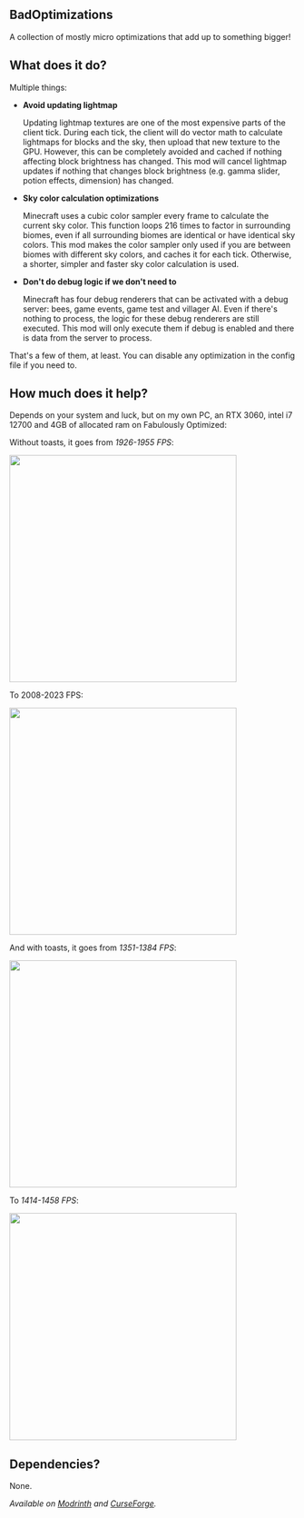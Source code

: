 ## BadOptimizations
A collection of mostly micro optimizations that add up to something bigger!

## What does it do?
Multiple things:<p>

- **Avoid updating lightmap**<p>
  Updating lightmap textures are one of the most expensive parts of the client tick. During each tick, the client will do vector math to calculate lightmaps for blocks and the sky, then upload that new texture to the GPU. However, this can be completely avoided and cached if nothing affecting block brightness has changed. This mod will cancel lightmap updates if nothing that changes block brightness (e.g. gamma slider, potion effects, dimension) has changed. 
- **Sky color calculation optimizations**<p>
  Minecraft uses a cubic color sampler every frame to calculate the current sky color. This function loops 216 times to factor in surrounding biomes, even if all surrounding biomes are identical or have identical sky colors. This mod makes the color sampler only used if you are between biomes with different sky colors, and caches it for each tick. Otherwise, a shorter, simpler and faster sky color calculation is used.
- **Don't do debug logic if we don't need to**<p>
  Minecraft has four debug renderers that can be activated with a debug server: bees, game events, game test and villager AI. Even if there's nothing to process, the logic for these debug renderers are still executed. This mod will only execute them if debug is enabled and there is data from the server to process.

<p>
That's a few of them, at least.
You can disable any optimization in the config file if you need to.
</p>

## How much does it help?
Depends on your system and luck, but on my own PC, an RTX 3060, intel i7 12700 and 4GB of allocated ram on Fabulously Optimized:<p>
Without toasts, it goes from *1926-1955 FPS*:<p>
<img src="https://cdn.teamcelestial.org/api/shares/U3OTQ0N/files/d48c2c68-470f-4b9e-b319-2ced7496a94f?download=false" width="400"><p>
To 2008-2023 FPS:<p>
<img src="https://cdn.teamcelestial.org/api/shares/U3OTQ0N/files/491fc5a6-4dc7-43bd-b0fc-c9981890815a?download=false" width="400"><p>
And with toasts, it goes from *1351-1384 FPS*:<p>
<img src="https://cdn.teamcelestial.org/api/shares/U3OTQ0N/files/46f5bf33-4536-4381-9ae1-800f9881c4e8?download=false" width="400"><p>
To *1414-1458 FPS*:<p>
<img src="https://cdn.teamcelestial.org/api/shares/U3OTQ0N/files/62fd0efd-c77b-4e4b-be16-52187f06cb2b?download=false" width="400"><p>

## Dependencies?
None.

*Available on [Modrinth](https://modrinth.com/mod/badoptimizations/) and [CurseForge](https://curseforge.com/minecraft/mc-mods/badoptimizations).*
